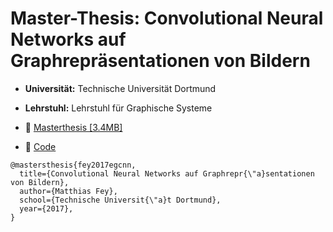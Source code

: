 # Master-Thesis: Convolutional Neural Networks auf Graphrepräsentationen von Bildern

* **Universität:** Technische Universität Dortmund
* **Lehrstuhl:** Lehrstuhl für Graphische Systeme

* :paperclip: [Masterthesis [3.4MB]](https://github.com/rusty1s/deep-learning-on-graphs/raw/master/masterthesis/main.pdf)
* :minidisc: [Code](https://github.com/rusty1s/embedded_gcnn)

```
@mastersthesis{fey2017egcnn,
  title={Convolutional Neural Networks auf Graphrepr{\"a}sentationen von Bildern},
  author={Matthias Fey},
  school={Technische Universit{\"a}t Dortmund},
  year={2017},
}
```
